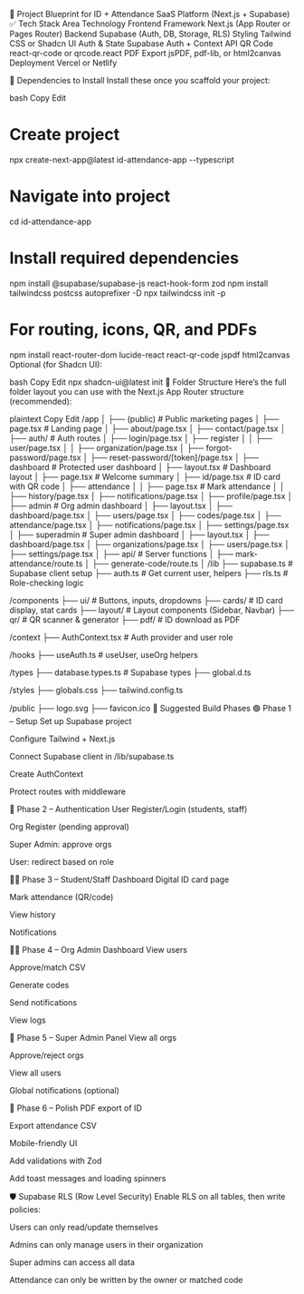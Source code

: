 📘 Project Blueprint for ID + Attendance SaaS Platform (Next.js + Supabase)
✅ Tech Stack
Area	Technology
Frontend Framework	Next.js (App Router or Pages Router)
Backend	Supabase (Auth, DB, Storage, RLS)
Styling	Tailwind CSS or Shadcn UI
Auth & State	Supabase Auth + Context API
QR Code	react-qr-code or qrcode.react
PDF Export	jsPDF, pdf-lib, or html2canvas
Deployment	Vercel or Netlify

🚀 Dependencies to Install
Install these once you scaffold your project:

bash
Copy
Edit
# Create project
npx create-next-app@latest id-attendance-app --typescript

# Navigate into project
cd id-attendance-app

# Install required dependencies
npm install @supabase/supabase-js react-hook-form zod
npm install tailwindcss postcss autoprefixer -D
npx tailwindcss init -p

# For routing, icons, QR, and PDFs
npm install react-router-dom lucide-react react-qr-code jspdf html2canvas
Optional (for Shadcn UI):

bash
Copy
Edit
npx shadcn-ui@latest init
🧱 Folder Structure
Here’s the full folder layout you can use with the Next.js App Router structure (recommended):

plaintext
Copy
Edit
/app
│
├── (public)             # Public marketing pages
│   ├── page.tsx         # Landing page
│   ├── about/page.tsx
│   ├── contact/page.tsx
│
├── auth/                # Auth routes
│   ├── login/page.tsx
│   ├── register
│   │   ├── user/page.tsx
│   │   ├── organization/page.tsx
│   ├── forgot-password/page.tsx
│   ├── reset-password/[token]/page.tsx
│
├── dashboard            # Protected user dashboard
│   ├── layout.tsx       # Dashboard layout
│   ├── page.tsx         # Welcome summary
│   ├── id/page.tsx      # ID card with QR code
│   ├── attendance
│   │   ├── page.tsx     # Mark attendance
│   │   ├── history/page.tsx
│   ├── notifications/page.tsx
│   ├── profile/page.tsx
│
├── admin                # Org admin dashboard
│   ├── layout.tsx
│   ├── dashboard/page.tsx
│   ├── users/page.tsx
│   ├── codes/page.tsx
│   ├── attendance/page.tsx
│   ├── notifications/page.tsx
│   ├── settings/page.tsx
│
├── superadmin           # Super admin dashboard
│   ├── layout.tsx
│   ├── dashboard/page.tsx
│   ├── organizations/page.tsx
│   ├── users/page.tsx
│   ├── settings/page.tsx
│
├── api/                 # Server functions
│   ├── mark-attendance/route.ts
│   ├── generate-code/route.ts
│
/lib
├── supabase.ts          # Supabase client setup
├── auth.ts              # Get current user, helpers
├── rls.ts               # Role-checking logic

/components
├── ui/                  # Buttons, inputs, dropdowns
├── cards/               # ID card display, stat cards
├── layout/              # Layout components (Sidebar, Navbar)
├── qr/                  # QR scanner & generator
├── pdf/                 # ID download as PDF

/context
├── AuthContext.tsx      # Auth provider and user role

/hooks
├── useAuth.ts           # useUser, useOrg helpers

/types
├── database.types.ts    # Supabase types
├── global.d.ts

/styles
├── globals.css
├── tailwind.config.ts

/public
├── logo.svg
├── favicon.ico
🧭 Suggested Build Phases
🟢 Phase 1 – Setup
 Set up Supabase project

 Configure Tailwind + Next.js

 Connect Supabase client in /lib/supabase.ts

 Create AuthContext

 Protect routes with middleware

🔐 Phase 2 – Authentication
 User Register/Login (students, staff)

 Org Register (pending approval)

 Super Admin: approve orgs

 User: redirect based on role

🧑‍🎓 Phase 3 – Student/Staff Dashboard
 Digital ID card page

 Mark attendance (QR/code)

 View history

 Notifications

👩‍💼 Phase 4 – Org Admin Dashboard
 View users

 Approve/match CSV

 Generate codes

 Send notifications

 View logs

👑 Phase 5 – Super Admin Panel
 View all orgs

 Approve/reject orgs

 View all users

 Global notifications (optional)

🧽 Phase 6 – Polish
 PDF export of ID

 Export attendance CSV

 Mobile-friendly UI

 Add validations with Zod

 Add toast messages and loading spinners

🛡 Supabase RLS (Row Level Security)
Enable RLS on all tables, then write policies:

Users can only read/update themselves

Admins can only manage users in their organization

Super admins can access all data

Attendance can only be written by the owner or matched code
